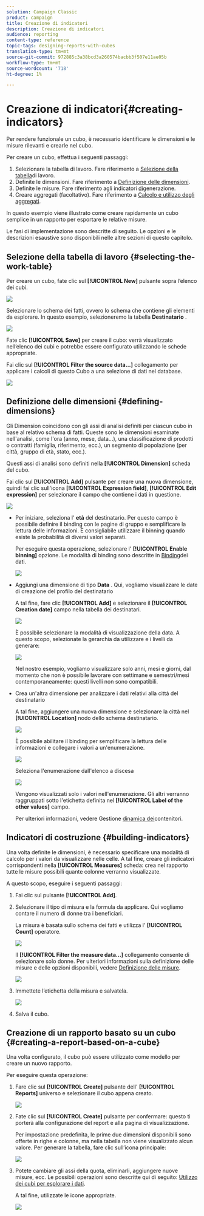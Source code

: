 ```yaml
---
solution: Campaign Classic
product: campaign
title: Creazione di indicatori
description: Creazione di indicatori
audience: reporting
content-type: reference
topic-tags: designing-reports-with-cubes
translation-type: tm+mt
source-git-commit: 972885c3a38bcd3a260574bacbb3f507e11ae05b
workflow-type: tm+mt
source-wordcount: '718'
ht-degree: 1%

---
```



# Creazione di indicatori{#creating-indicators}

Per rendere funzionale un cubo, è necessario identificare le dimensioni e le misure rilevanti e crearle nel cubo.

Per creare un cubo, effettua i seguenti passaggi:

1. Selezionare la tabella di lavoro. Fare riferimento a [Selezione della tabella](#selecting-the-work-table)di lavoro.
1. Definite le dimensioni. Fare riferimento a [Definizione delle dimensioni](#defining-dimensions).
1. Definite le misure. Fare riferimento agli indicatori [di](#building-indicators)generazione.
1. Creare aggregati (facoltativo). Fare riferimento a [Calcolo e utilizzo degli aggregati](../../reporting/using/concepts-and-methodology.md#calculating-and-using-aggregates).

In questo esempio viene illustrato come creare rapidamente un cubo semplice in un rapporto per esportare le relative misure.

Le fasi di implementazione sono descritte di seguito. Le opzioni e le descrizioni esaustive sono disponibili nelle altre sezioni di questo capitolo.

## Selezione della tabella di lavoro {#selecting-the-work-table}

Per creare un cubo, fate clic sul **[!UICONTROL New]** pulsante sopra l’elenco dei cubi.

![](assets/s_advuser_cube_create.png)

Selezionare lo schema dei fatti, ovvero lo schema che contiene gli elementi da esplorare. In questo esempio, selezioneremo la tabella **Destinatario** .

![](assets/s_advuser_cube_wz_02.png)

Fate clic **[!UICONTROL Save]** per creare il cubo: verrà visualizzato nell’elenco dei cubi e potrebbe essere configurato utilizzando le schede appropriate.

Fai clic sul **[!UICONTROL Filter the source data...]** collegamento per applicare i calcoli di questo Cubo a una selezione di dati nel database.

![](assets/s_advuser_cube_wz_03.png)

## Definizione delle dimensioni {#defining-dimensions}

Gli Dimension coincidono con gli assi di analisi definiti per ciascun cubo in base al relativo schema di fatti. Queste sono le dimensioni esaminate nell&#39;analisi, come l&#39;ora (anno, mese, data...), una classificazione di prodotti o contratti (famiglia, riferimento, ecc.), un segmento di popolazione (per città, gruppo di età, stato, ecc.).

Questi assi di analisi sono definiti nella **[!UICONTROL Dimension]** scheda del cubo.

Fai clic sul **[!UICONTROL Add]** pulsante per creare una nuova dimensione, quindi fai clic sull&#39;icona **[!UICONTROL Expression field]**, **[!UICONTROL Edit expression]** per selezionare il campo che contiene i dati in questione.

![](assets/s_advuser_cube_wz_04.png)

* Per iniziare, seleziona l&#39; **età** del destinatario. Per questo campo è possibile definire il binding con le pagine di gruppo e semplificare la lettura delle informazioni. È consigliabile utilizzare il binning quando esiste la probabilità di diversi valori separati.

   Per eseguire questa operazione, selezionare l&#39; **[!UICONTROL Enable binning]** opzione. Le modalità di binding sono descritte in [Binding](../../reporting/using/concepts-and-methodology.md#data-binning)dei dati.

   ![](assets/s_advuser_cube_wz_05.png)

* Aggiungi una dimensione di tipo **Data** . Qui, vogliamo visualizzare le date di creazione del profilo del destinatario

   A tal fine, fare clic **[!UICONTROL Add]** e selezionare il **[!UICONTROL Creation date]** campo nella tabella dei destinatari.

   ![](assets/s_advuser_cube_wz_06.png)

   È possibile selezionare la modalità di visualizzazione della data. A questo scopo, selezionate la gerarchia da utilizzare e i livelli da generare:

   ![](assets/s_advuser_cube_wz_07.png)

   Nel nostro esempio, vogliamo visualizzare solo anni, mesi e giorni, dal momento che non è possibile lavorare con settimane e semestri/mesi contemporaneamente: questi livelli non sono compatibili.

* Crea un&#39;altra dimensione per analizzare i dati relativi alla città del destinatario

   A tal fine, aggiungere una nuova dimensione e selezionare la città nel **[!UICONTROL Location]** nodo dello schema destinatario.

   ![](assets/s_advuser_cube_wz_08.png)

   È possibile abilitare il binding per semplificare la lettura delle informazioni e collegare i valori a un&#39;enumerazione.

   ![](assets/s_advuser_cube_wz_09.png)

   Seleziona l&#39;enumerazione dall&#39;elenco a discesa

   ![](assets/s_advuser_cube_wz_10.png)

   Vengono visualizzati solo i valori nell&#39;enumerazione. Gli altri verranno raggruppati sotto l&#39;etichetta definita nel **[!UICONTROL Label of the other values]** campo.

   Per ulteriori informazioni, vedere Gestione [dinamica dei](../../reporting/using/concepts-and-methodology.md#dynamically-managing-bins)contenitori.

## Indicatori di costruzione {#building-indicators}

Una volta definite le dimensioni, è necessario specificare una modalità di calcolo per i valori da visualizzare nelle celle. A tal fine, creare gli indicatori corrispondenti nella **[!UICONTROL Measures]** scheda: crea nel rapporto tutte le misure possibili quante colonne verranno visualizzate.

A questo scopo, eseguire i seguenti passaggi:

1. Fai clic sul pulsante **[!UICONTROL Add]**.
1. Selezionare il tipo di misura e la formula da applicare. Qui vogliamo contare il numero di donne tra i beneficiari.

   La misura è basata sullo schema dei fatti e utilizza l&#39; **[!UICONTROL Count]** operatore.

   ![](assets/s_advuser_cube_wz_11.png)

   Il **[!UICONTROL Filter the measure data...]** collegamento consente di selezionare solo donne. Per ulteriori informazioni sulla definizione delle misure e delle opzioni disponibili, vedere [Definizione delle misure](../../reporting/using/concepts-and-methodology.md#defining-measures).

   ![](assets/s_advuser_cube_wz_12.png)

1. Immettete l’etichetta della misura e salvatela.

   ![](assets/s_advuser_cube_wz_13.png)

1. Salva il cubo.

## Creazione di un rapporto basato su un cubo {#creating-a-report-based-on-a-cube}

Una volta configurato, il cubo può essere utilizzato come modello per creare un nuovo rapporto.

Per eseguire questa operazione:

1. Fare clic sul **[!UICONTROL Create]** pulsante dell&#39; **[!UICONTROL Reports]** universo e selezionare il cubo appena creato.

   ![](assets/s_advuser_cube_wz_14.png)

1. Fate clic sul **[!UICONTROL Create]** pulsante per confermare: questo ti porterà alla configurazione del report e alla pagina di visualizzazione.

   Per impostazione predefinita, le prime due dimensioni disponibili sono offerte in righe e colonne, ma nella tabella non viene visualizzato alcun valore. Per generare la tabella, fare clic sull’icona principale:

   ![](assets/s_advuser_cube_wz_15.png)

1. Potete cambiare gli assi della quota, eliminarli, aggiungere nuove misure, ecc. Le possibili operazioni sono descritte qui di seguito: [Utilizzo dei cubi per esplorare i dati](../../reporting/using/using-cubes-to-explore-data.md).

   A tal fine, utilizzate le icone appropriate.

   ![](assets/s_advuser_cube_wz_16.png)

